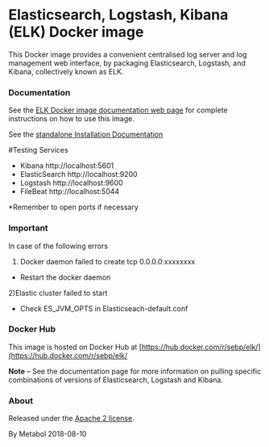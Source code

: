 # Elasticsearch, Logstash, Kibana (ELK) Docker image


This Docker image provides a convenient centralised log server and log management web interface, by packaging Elasticsearch, Logstash, and Kibana, collectively known as ELK.

### Documentation

See the [ELK Docker image documentation web page](http://elk-docker.readthedocs.io/) for complete instructions on how to use this image.


See the [standalone Installation Documentation ](https://logz.io/learn/complete-guide-elk-stack/)

#Testing Services
- Kibana http://localhost:5601
- ElasticSearch http://localhost:9200
- Logstash http://localhost:9600
- FileBeat http://localhost:5044

*Remember to open ports if necessary


### Important 
In case of the following errors
1) Docker daemon failed to create tcp 0.0.0.0:xxxxxxxx
 - Restart the docker daemon
 
2)Elastic cluster failed to start
 - Check ES_JVM_OPTS in Elasticseach-default.conf 



### Docker Hub

This image is hosted on Docker Hub at [https://hub.docker.com/r/sebp/elk/](https://hub.docker.com/r/sebp/elk/

**Note** – See the documentation page for more information on pulling specific combinations of versions of Elasticsearch, Logstash and Kibana.

### About

Released under the [Apache 2 license](https://www.apache.org/licenses/LICENSE-2.0).

By Metabol 2018-08-10
